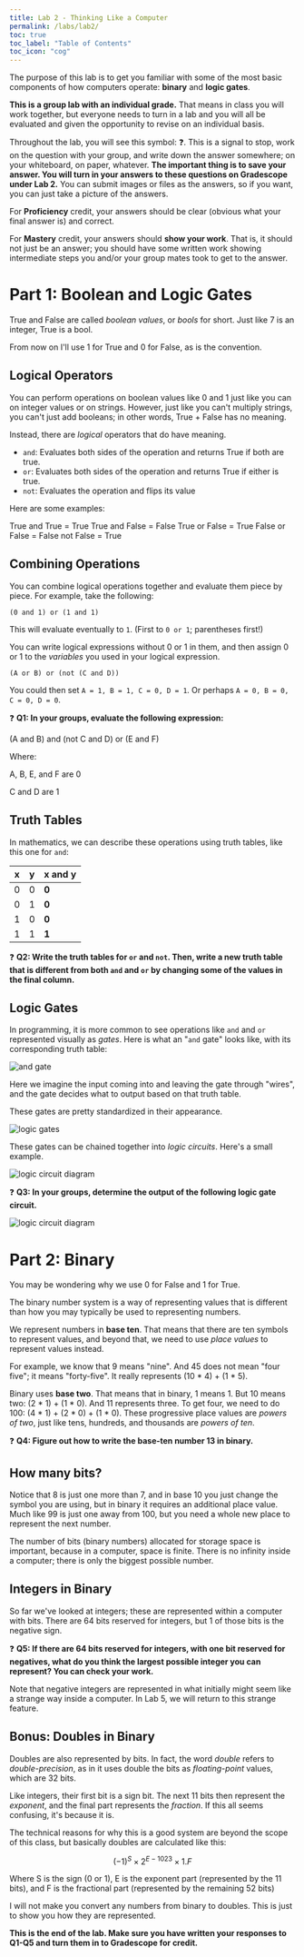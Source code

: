 ```yaml
---
title: Lab 2 - Thinking Like a Computer
permalink: /labs/lab2/
toc: true
toc_label: "Table of Contents"
toc_icon: "cog"
---
```


The purpose of this lab is to get you familiar with some of the most basic components of how computers operate: **binary** and **logic gates**. 

**This is a group lab with an individual grade.** That means in class you will work together, but everyone needs to turn in a lab and you will all be evaluated and given the opportunity to revise on an individual basis.

Throughout the lab, you will see this symbol: ❓. This is a signal to stop, work on the question with your group, and write down the answer somewhere; on your whiteboard, on paper, whatever. **The important thing is to save your answer. You will turn in your answers to these questions on Gradescope under Lab 2.** You can submit images or files as the answers, so if you want, you can just take a picture of the answers. 

For **Proficiency** credit, your answers should be clear (obvious what your final answer is) and correct.

For **Mastery** credit, your answers should **show your work**. That is, it should not just be an answer; you should have some written work showing intermediate steps you and/or your group mates took to get to the answer.

# Part 1: Boolean and Logic Gates

True and False are called _boolean values_, or _bools_ for short. Just like 7 is an integer, True is a bool.

From now on I'll use 1 for True and 0 for False, as is the convention. 

## Logical Operators

You can perform operations on boolean values like 0 and 1 just like you can on integer values or on strings. However, just like you can't multiply strings, you can't just add booleans; in other words, True + False has no meaning.

Instead, there are _logical_ operators that do have meaning. 

- `and`: Evaluates both sides of the operation and returns True if both are true. 
- `or`: Evaluates both sides of the operation and returns True if either is true.
- `not`: Evaluates the operation and flips its value

Here are some examples:

True and True = True
True and False = False
True or False = True
False or False = False
not False = True

## Combining Operations

You can combine logical operations together and evaluate them piece by piece. For example, take the following: 

`(0 and 1) or (1 and 1)`

This will evaluate eventually to `1`. (First to `0 or 1`; parentheses first!)

You can write logical expressions without 0 or 1 in them, and then assign 0 or 1 to the _variables_ you used in your logical expression. 

`(A or B) or (not (C and D))`

You could then set `A = 1, B = 1, C = 0, D = 1`. Or perhaps `A = 0, B = 0, C = 0, D = 0`. 

❓ **Q1: In your groups, evaluate the following expression:**

(A and B) and (not C and D) or (E and F)

Where:

A, B, E, and F are 0

C and D are 1

## Truth Tables

In mathematics, we can describe these operations using truth tables, like this one for `and`:

| x | y | x and y |
| ---- | ---- | ---- |
| 0 | 0 | **0** |
| 0 | 1 | **0** |
| 1 | 0 | **0** |
| 1 | 1 | **1** |

❓ **Q2: Write the truth tables for `or` and `not`. Then, write a new truth table that is different from both `and` and `or` by changing some of the values in the final column.**

## Logic Gates

In programming, it is more common to see operations like `and` and `or` represented visually as _gates_. Here is what an "`and` gate" looks like, with its corresponding truth table:

![and gate](/CMSC-150-WT-23/assets/img/lab2-logic.png)

Here we imagine the input coming into and leaving the gate through "wires", and the gate decides what to output based on that truth table. 

These gates are pretty standardized in their appearance. 

![logic gates](/CMSC-150-WT-23/assets/img/lab2-gates.jpg)

These gates can be chained together into _logic circuits_. Here's a small example. 

![logic circuit diagram](/CMSC-150-WT-23/assets/img/lab2-circuit.png)

❓ **Q3: In your groups, determine the output of the following logic gate circuit.**

![logic circuit diagram](/CMSC-150-WT-23/assets/img/lab2-logic2.png)

# Part 2: Binary

You may be wondering why we use 0 for False and 1 for True. 

The binary number system is a way of representing values that is different than how you may typically be used to representing numbers.

We represent numbers in **base ten**. That means that there are ten symbols to represent values, and beyond that, we need to use _place values_ to represent values instead. 

For example, we know that 9 means "nine". And 45 does not mean "four five"; it means "forty-five". It really represents (10 * 4) + (1 * 5). 

Binary uses **base two**. That means that in binary, 1 means 1. But 10 means two: (2 * 1) + (1 * 0). And 11 represents three. To get four, we need to do 100: (4 * 1) + (2 * 0) + (1 * 0). These progressive place values are _powers of two_, just like tens, hundreds, and thousands are _powers of ten_. 

❓ **Q4: Figure out how to write the base-ten number 13 in binary.**

## How many bits?

Notice that 8 is just one more than 7, and in base 10 you just change the symbol you are using, but in binary it requires an additional place value. Much like 99 is just one away from 100, but you need a whole new place to represent the next number. 

The number of bits (binary numbers) allocated for storage space is important, because in a computer, space is finite. There is no infinity inside a computer; there is only the biggest possible number. 

## Integers in Binary

So far we've looked at integers; these are represented within a computer with bits. There are 64 bits reserved for integers, but 1 of those bits is the negative sign.

❓ **Q5: If there are 64 bits reserved for integers, with one bit reserved for negatives, what do you think the largest possible integer you can represent? You can check your work.**

Note that negative integers are represented in what initially might seem like a strange way inside a computer. In Lab 5, we will return to this strange feature.

## Bonus: Doubles in Binary

Doubles are also represented by bits. In fact, the word _double_ refers to _double-precision_, as in it uses double the bits as _floating-point_ values, which are 32 bits. 

Like integers, their first bit is a sign bit. The next 11 bits then represent the _exponent_, and the final part represents the _fraction_. If this all seems confusing, it's because it is. 

The technical reasons for why this is a good system are beyond the scope of this class, but basically doubles are calculated like this:

$$ (-1)^{S} \times 2^{E-1023} \times 1.F $$

Where S is the sign (0 or 1), E is the exponent part (represented by the 11 bits), and F is the fractional part (represented by the remaining 52 bits)

I will not make you convert any numbers from binary to doubles. This is just to show you how they are represented. 

**This is the end of the lab. Make sure you have written your responses to Q1-Q5 and turn them in to Gradescope for credit.**